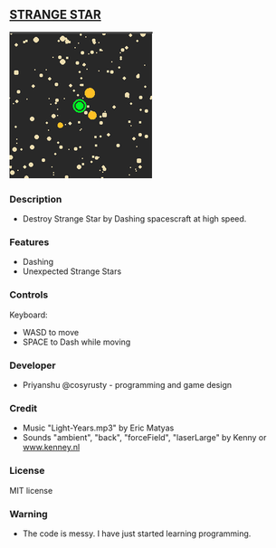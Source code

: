 ## [STRANGE STAR](https://cosyrusty.itch.io/strange-star)

![STRANGE STAR](screenshots/strange-star.png "STRANGE STAR")

### Description

 - Destroy Strange Star by Dashing spacescraft at high speed.

### Features

 - Dashing 
 - Unexpected Strange Stars

### Controls

Keyboard:
 - WASD to move
 - SPACE to Dash while moving


### Developer

 - Priyanshu @cosyrusty - programming and game design 

### Credit

 - Music "Light-Years.mp3" by Eric Matyas
 - Sounds "ambient", "back", "forceField", "laserLarge" 
by Kenny or www.kenney.nl

### License

MIT license

### Warning 
 - The code is messy. I have just started learning programming.

